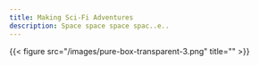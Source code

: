 ```yaml
---
title: Making Sci-Fi Adventures
description: Space space space spac..e..
---
```


{{< figure src="/images/pure-box-transparent-3.png" title="" >}}